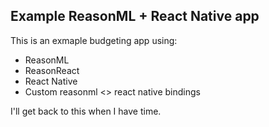 ## Example ReasonML + React Native app

This is an exmaple budgeting app using:

- ReasonML
- ReasonReact
- React Native
- Custom reasonml <> react native bindings

I'll get back to this when I have time.
